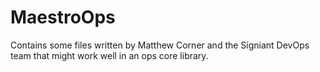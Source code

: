 # MaestroOps

Contains some files written by Matthew Corner and the Signiant DevOps team that might work well in an ops core library.
